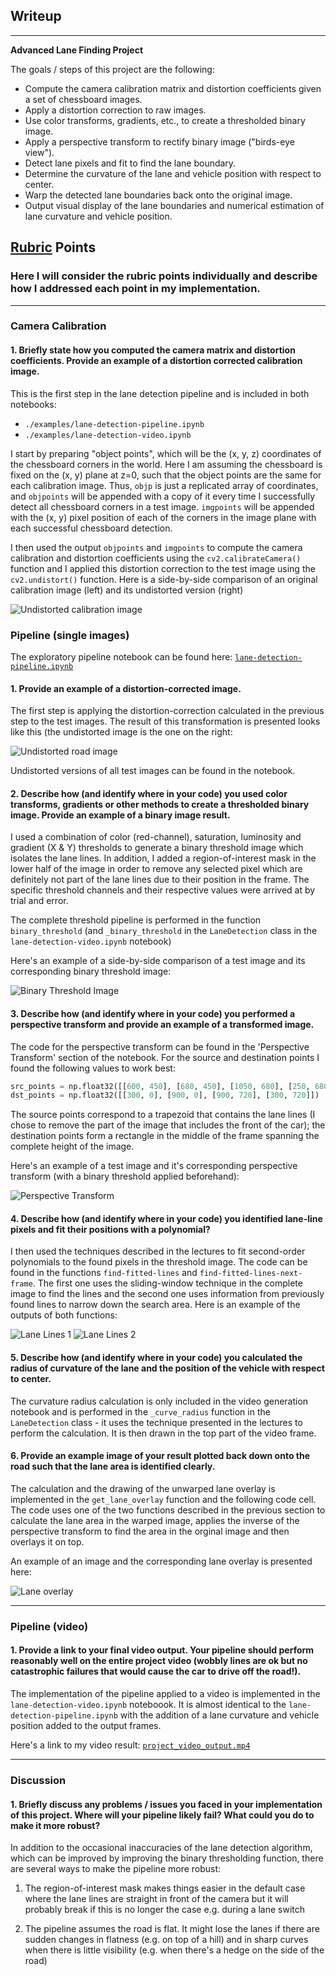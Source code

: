 ## Writeup

---

**Advanced Lane Finding Project**

The goals / steps of this project are the following:

* Compute the camera calibration matrix and distortion coefficients given a set of chessboard images.
* Apply a distortion correction to raw images.
* Use color transforms, gradients, etc., to create a thresholded binary image.
* Apply a perspective transform to rectify binary image ("birds-eye view").
* Detect lane pixels and fit to find the lane boundary.
* Determine the curvature of the lane and vehicle position with respect to center.
* Warp the detected lane boundaries back onto the original image.
* Output visual display of the lane boundaries and numerical estimation of lane curvature and vehicle position.

[//]: # (Image References)

[undistorted-image-calibration]: ./output_images/undistorted-image.png "Undistorted Calibration Image"
[undistorted-image-road]: ./output_images/undistorted-image-road.png "Undistorted Road Image"
[binary-threshold]: ./output_images/binary-threshold.png "Binary threshold"
[perspective-transform]: ./output_images/perspective-transform.png "Perspective Transform"
[lane-lines1]: ./output_images/lane-lines1.png "Lane Lines 1"
[lane-lines2]: ./output_images/lane-lines2.png "Lane Lines 2"
[lane-overlay]: ./output_images/lane-overlay.png "Lane Overlay"

## [Rubric](https://review.udacity.com/#!/rubrics/571/view) Points

### Here I will consider the rubric points individually and describe how I addressed each point in my implementation.  
---

### Camera Calibration

#### 1. Briefly state how you computed the camera matrix and distortion coefficients. Provide an example of a distortion corrected calibration image.

This is the first step in the lane detection pipeline and is included in both notebooks:
 * `./examples/lane-detection-pipeline.ipynb`
 * `./examples/lane-detection-video.ipynb`
 
I start by preparing "object points", which will be the (x, y, z) coordinates of the chessboard corners in the world. Here I am assuming the chessboard is fixed on the (x, y) plane at z=0, such that the object points are the same for each calibration image.  Thus, `objp` is just a replicated array of coordinates, and `objpoints` will be appended with a copy of it every time I successfully detect all chessboard corners in a test image.  `imgpoints` will be appended with the (x, y) pixel position of each of the corners in the image plane with each successful chessboard detection.  

I then used the output `objpoints` and `imgpoints` to compute the camera calibration and distortion coefficients using the `cv2.calibrateCamera()` function and I applied this distortion correction to the test image using the `cv2.undistort()` function. Here is a side-by-side comparison of an original calibration image (left) and its undistorted version (right)

![Undistorted calibration image][undistorted-image-calibration]

### Pipeline (single images)

The exploratory pipeline notebook can be found here: [``lane-detection-pipeline.ipynb``](https://github.com/nlandjev/udacity-carnd-p4/blob/master/notebooks/lane-detection-pipeline.ipynb)

#### 1. Provide an example of a distortion-corrected image.

The first step is applying the distortion-correction calculated in the previous step to the test images. The result of this transformation is presented looks like this (the undistorted image is the one on the right: 

![Undistorted road image][undistorted-image-road]

Undistorted versions of all test images can be found in the notebook.

#### 2. Describe how (and identify where in your code) you used color transforms, gradients or other methods to create a thresholded binary image.  Provide an example of a binary image result.

I used a combination of color (red-channel), saturation, luminosity and gradient (X & Y) thresholds to generate a binary threshold image which isolates the lane lines. In addition, I added a region-of-interest mask in the lower half of the image in order to remove any selected pixel which are definitely not part of the lane lines due to their position in the frame. The specific threshold channels and their respective values were arrived at by trial and error.

The complete threshold pipeline is performed in the function `binary_threshold` (and `_binary_threshold` in the `LaneDetection` class in the `lane-detection-video.ipynb` notebook)

Here's an example of a side-by-side comparison of a test image and its corresponding binary threshold image:

![Binary Threshold Image][binary-threshold]

#### 3. Describe how (and identify where in your code) you performed a perspective transform and provide an example of a transformed image.

The code for the perspective transform can be found in the 'Perspective Transform' section of the notebook. For the source and destination points I found the following values to work best:

```python
src_points = np.float32([[600, 450], [680, 450], [1050, 680], [250, 680]])
dst_points = np.float32([[300, 0], [900, 0], [900, 720], [300, 720]])
```

The source points correspond to a trapezoid that contains the lane lines (I chose to remove the part of the image that includes the front of the car); the destination points form a rectangle in the middle of the frame spanning the complete height of the image.

Here's an example of a test image and it's corresponding perspective transform (with a binary threshold applied beforehand):

![Perspective Transform][perspective-transform]

#### 4. Describe how (and identify where in your code) you identified lane-line pixels and fit their positions with a polynomial?

I then used the techniques described in the lectures to fit second-order polynomials to the found pixels in the threshold image. The code can be found in the functions `find-fitted-lines` and `find-fitted-lines-next-frame`. The first one uses the sliding-window technique in the complete image to find the lines and the second one uses information from previously found lines to narrow down the search area. Here is an example of the outputs of both functions: 

![Lane Lines 1][lane-lines1]
![Lane Lines 2][lane-lines2]


#### 5. Describe how (and identify where in your code) you calculated the radius of curvature of the lane and the position of the vehicle with respect to center.

The curvature radius calculation is only included in the video generation notebook and is performed in the `_curve_radius` function in the `LaneDetection` class - it uses the technique presented in the lectures to perform the calculation. It is then drawn in the top part of the video frame.


#### 6. Provide an example image of your result plotted back down onto the road such that the lane area is identified clearly.

The calculation and the drawing of the unwarped lane overlay is implemented in the `get_lane_overlay` function and the following code cell. The code uses one of the two functions described in the previous section to calculate the lane area in the warped image, applies the inverse of the perspective transform to find the area in the orginal image and then overlays it on top.

An example of an image and the corresponding lane overlay is presented here:

![Lane overlay][lane-overlay]

---

### Pipeline (video)

#### 1. Provide a link to your final video output.  Your pipeline should perform reasonably well on the entire project video (wobbly lines are ok but no catastrophic failures that would cause the car to drive off the road!).


The implementation of the pipeline applied to a video is implemented in the `lane-detection-video.ipynb` noteboook. It is almost identical to the `lane-detection-pipeline.ipynb` with the addition of a lane curvature and vehicle position added to the output frames.

Here's a link to my video result: [``project_video_output.mp4``](https://github.com/nlandjev/udacity-carnd-p4/blob/master/output_videos/project_video_output.mp4)

---

### Discussion

#### 1. Briefly discuss any problems / issues you faced in your implementation of this project.  Where will your pipeline likely fail?  What could you do to make it more robust?


In addition to the occasional inaccuracies of the lane detection algorithm, which can be improved by improving the binary thresholding function, there are several ways to make the pipeline more robust:

1. The region-of-interest mask makes things easier in the default case where the lane lines are straight in front of the camera but it will probably break if this is no longer the case e.g. during a lane switch

2. The pipeline assumes the road is flat. It might lose the lanes if there are sudden changes in flatness (e.g. on top of a hill) and in sharp curves when there is little visibility (e.g. when there's a hedge on the side of the road)
